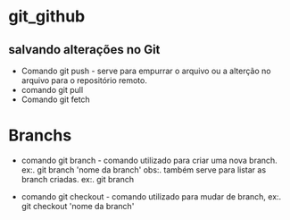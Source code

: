 # git_github
## salvando alterações no Git

* Comando git push - serve para empurrar o arquivo ou a alterção no arquivo para o repositório remoto.
* comando git pull
* Comando git fetch
# Branchs

* comando git branch - comando utilizado para criar uma nova branch. ex:. git branch 'nome da branch'
 obs:. também serve para listar as branch criadas. ex:. git branch

* comando git checkout - comando utilizado para mudar de branch, ex:. git checkout 'nome da branch'
